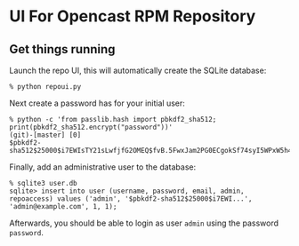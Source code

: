 UI For Opencast RPM Repository
==============================

Get things running
------------------

Launch the repo UI, this will automatically create the SQLite database:

    % python repoui.py

Next create a password has for your initial user:

    % python -c 'from passlib.hash import pbkdf2_sha512; print(pbkdf2_sha512.encrypt("password"))'                                                               (git)-[master] [0]
    $pbkdf2-sha512$25000$i7EWIsTY21sLwfjfG2OMEQ$fvB.5FwxJam2PG0ECgokSf74syI5WPxW5h4XQN76nEmhW8sFGrrZ51EDep2VxnsDHVzlyCB4FsaafR5L18pW1Q

Finally, add an administrative user to the database:

    % sqlite3 user.db
    sqlite> insert into user (username, password, email, admin, repoaccess) values ('admin', '$pbkdf2-sha512$25000$i7EWI...', 'admin@example.com', 1, 1);

Afterwards, you should be able to login as user `admin` using the password
`password`.
